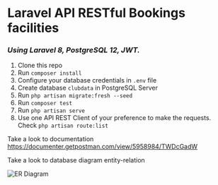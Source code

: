 # Laravel API RESTful Bookings facilities

### _Using Laravel 8, PostgreSQL 12, JWT._

1. Clone this repo
2. Run ```composer install```
3. Configure your database credentials in ```.env``` file
4. Create database ```clubdata``` in PostgreSQL Server
5. Run ```php artisan migrate:fresh --seed```
6. Run ```composer test```
7. Run ```php artisan serve```
8. Use one API REST Client of your preference to make the requests. Check ```php artisan route:list```

Take a look to documentation
https://documenter.getpostman.com/view/5958984/TWDcGadW

Take a look to database diagram entity-relation

![ER Diagram](https://raw.githubusercontent.com/josevenezuelapadron/Bookings-laravel/master/clubdata.PNG)
